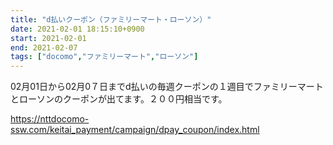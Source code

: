 ```yaml
---
title: "d払いクーポン（ファミリーマート・ローソン）"
date: 2021-02-01 18:15:10+0900
start: 2021-02-01
end: 2021-02-07
tags: ["docomo","ファミリーマート","ローソン"]
---
```

02月01日から02月0７日までd払いの毎週クーポンの１週目でファミリーマートとローソンのクーポンが出てます。２００円相当です。

https://nttdocomo-ssw.com/keitai_payment/campaign/dpay_coupon/index.html
